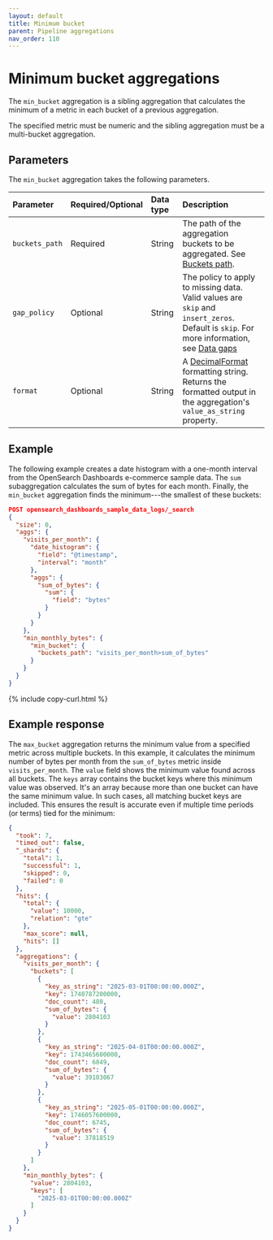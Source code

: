```yaml
---
layout: default
title: Minimum bucket
parent: Pipeline aggregations
nav_order: 110
---
```


# Minimum bucket aggregations

The `min_bucket` aggregation is a sibling aggregation that calculates the minimum of a metric in each bucket of a previous aggregation.

The specified metric must be numeric and the sibling aggregation must be a multi-bucket aggregation.

## Parameters

The `min_bucket` aggregation takes the following parameters.

| Parameter             | Required/Optional | Data type       | Description |
| :--                   | :--               |  :--            | :--         |
| `buckets_path`        | Required          | String          | The path of the aggregation buckets to be aggregated. See [Buckets path]({{site.url}}{{site.baseurl}}/aggregations/pipeline/index#buckets-path). |
| `gap_policy`          | Optional          | String          | The policy to apply to missing data. Valid values are `skip` and `insert_zeros`. Default is `skip`. For more information, see [Data gaps]({{site.url}}{{site.baseurl}}/aggregations/pipeline/index#data-gaps)|
| `format`              | Optional          | String          | A [DecimalFormat](https://docs.oracle.com/en/java/javase/11/docs/api/java.base/java/text/DecimalFormat.html) formatting string. Returns the formatted output in the aggregation's `value_as_string` property. |

## Example

The following example creates a date histogram with a one-month interval from the OpenSearch Dashboards e-commerce sample data. The `sum` subaggregation calculates the sum of bytes for each month. Finally, the `min_bucket` aggregation finds the minimum---the smallest of these buckets:

```json
POST opensearch_dashboards_sample_data_logs/_search
{
  "size": 0,
  "aggs": {
    "visits_per_month": {
      "date_histogram": {
        "field": "@timestamp",
        "interval": "month"
      },
      "aggs": {
        "sum_of_bytes": {
          "sum": {
            "field": "bytes"
          }
        }
      }
    },
    "min_monthly_bytes": {
      "min_bucket": {
        "buckets_path": "visits_per_month>sum_of_bytes"
      }
    }
  }
}
```
{% include copy-curl.html %}

## Example response

The `max_bucket` aggregation returns the minimum value from a specified metric across multiple buckets. In this example, it calculates the minimum number of bytes per month from the `sum_of_bytes` metric inside `visits_per_month`. The `value` field shows the minimum value found across all buckets. The `keys` array contains the bucket keys where this minimum value was observed. It's an array because more than one bucket can have the same minimum value. In such cases, all matching bucket keys are included. This ensures the result is accurate even if multiple time periods (or terms) tied for the minimum:

```json
{
  "took": 7,
  "timed_out": false,
  "_shards": {
    "total": 1,
    "successful": 1,
    "skipped": 0,
    "failed": 0
  },
  "hits": {
    "total": {
      "value": 10000,
      "relation": "gte"
    },
    "max_score": null,
    "hits": []
  },
  "aggregations": {
    "visits_per_month": {
      "buckets": [
        {
          "key_as_string": "2025-03-01T00:00:00.000Z",
          "key": 1740787200000,
          "doc_count": 480,
          "sum_of_bytes": {
            "value": 2804103
          }
        },
        {
          "key_as_string": "2025-04-01T00:00:00.000Z",
          "key": 1743465600000,
          "doc_count": 6849,
          "sum_of_bytes": {
            "value": 39103067
          }
        },
        {
          "key_as_string": "2025-05-01T00:00:00.000Z",
          "key": 1746057600000,
          "doc_count": 6745,
          "sum_of_bytes": {
            "value": 37818519
          }
        }
      ]
    },
    "min_monthly_bytes": {
      "value": 2804103,
      "keys": [
        "2025-03-01T00:00:00.000Z"
      ]
    }
  }
}
```


